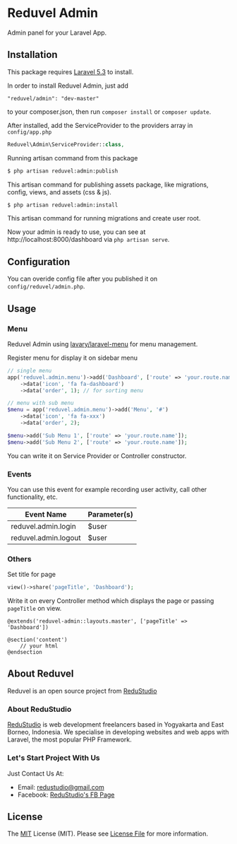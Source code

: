 # Reduvel Admin

Admin panel for your Laravel App.

## Installation

This package requires [Laravel 5.3][laravel-install-link] to install.

In order to install Reduvel Admin, just add

    "reduvel/admin": "dev-master"

to your composer.json, then run `composer install` or `composer update`.

After installed,  add the ServiceProvider to the providers array in `config/app.php`

```php
Reduvel\Admin\ServiceProvider::class,
```

Running artisan command from this package

```bash
$ php artisan reduvel:admin:publish
```

This artisan command for publishing assets package, like migrations, config, views, and assets (css & js).

```bash
$ php artisan reduvel:admin:install
```

This artisan command for running migrations and create user root.

Now your admin is ready to use, you can see at http://localhost:8000/dashboard via `php artisan serve`.

## Configuration

You can overide config file after you published it on `config/reduvel/admin.php`.

## Usage

### Menu
Reduvel Admin using [lavary/laravel-menu][laravel-menu-link] for menu management.

Register menu for display it on sidebar menu

```php
// single menu
app('reduvel.admin.menu')->add('Dashboard', ['route' => 'your.route.name'])
    ->data('icon', 'fa fa-dashboard')
    ->data('order', 1); // for sorting menu

// menu with sub menu
$menu = app('reduvel.admin.menu')->add('Menu', '#')
    ->data('icon', 'fa fa-xxx')
    ->data('order', 2);

$menu->add('Sub Menu 1', ['route' => 'your.route.name']);
$menu->add('Sub Menu 2', ['route' => 'your.route.name']);
```

You can write it on Service Provider or Controller constructor.

### Events

You can use this event for example recording user activity, call other functionality, etc.

Event Name | Parameter(s)
--- | ---
reduvel.admin.login | $user
reduvel.admin.logout | $user

### Others

Set title for page

```php
view()->share('pageTitle', 'Dashboard');
```

Write it on every Controller method which displays the page or passing `pageTitle` on view.

```blade
@extends('reduvel-admin::layouts.master', ['pageTitle' => 'Dashboard'])

@section('content')
    // your html
@endsection
```

## About Reduvel

Reduvel is an open source project from [ReduStudio][homepage]

### About ReduStudio

[ReduStudio][homepage] is web development freelancers based in Yogyakarta and East Borneo, Indonesia. We specialise in developing websites and web apps with Laravel, the most popular PHP Framework.

### Let's Start Project With Us

Just Contact Us At:
- Email: [redustudio@gmail.com][mailto]
- Facebook: [ReduStudio's FB Page][fbpage]

## License
The [MIT][mitlink] License (MIT). Please see [License File](LICENSE.md) for more information.


[laravel-install-link]: https://laravel.com/docs/5.3#installation
[screenshot]: admin.png
[homepage]: http://redustudio.com/
[mailto]: mailto:redustudio@gmail.com
[fbpage]: https://www.facebook.com/Redustudio/
[mitlink]: http://opensource.org/licenses/MIT
[laravel-menu-link]: https://github.com/lavary/laravel-menu
